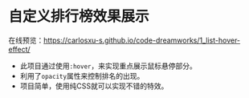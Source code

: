 # 自定义排行榜效果展示

在线预览：https://carlosxu-s.github.io/code-dreamworks/1_list-hover-effect/
- 此项目通过使用`:hover`，来实现重点展示鼠标悬停部分。
- 利用了`opacity`属性来控制排名的出现。
- 项目简单，使用纯CSS就可以实现不错的特效。
